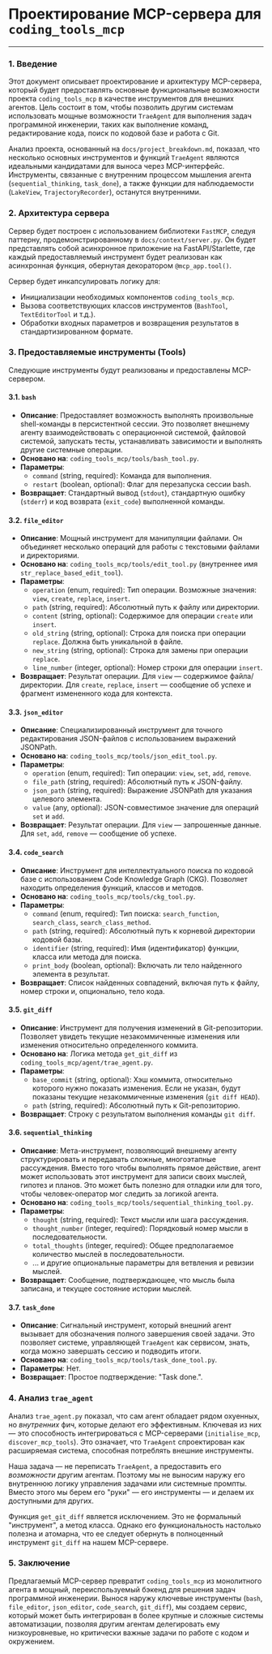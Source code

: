 # Проектирование MCP-сервера для `coding_tools_mcp`

---

### 1. Введение

Этот документ описывает проектирование и архитектуру MCP-сервера, который будет предоставлять основные функциональные возможности проекта `coding_tools_mcp` в качестве инструментов для внешних агентов. Цель состоит в том, чтобы позволить другим системам использовать мощные возможности `TraeAgent` для выполнения задач программной инженерии, таких как выполнение команд, редактирование кода, поиск по кодовой базе и работа с Git.

Анализ проекта, основанный на `docs/project_breakdown.md`, показал, что несколько основных инструментов и функций `TraeAgent` являются идеальными кандидатами для выноса через MCP-интерфейс. Инструменты, связанные с внутренним процессом мышления агента (`sequential_thinking`, `task_done`), а также функции для наблюдаемости (`LakeView`, `TrajectoryRecorder`), останутся внутренними.

### 2. Архитектура сервера

Сервер будет построен с использованием библиотеки `FastMCP`, следуя паттерну, продемонстрированному в `docs/context/server.py`. Он будет представлять собой асинхронное приложение на FastAPI/Starlette, где каждый предоставляемый инструмент будет реализован как асинхронная функция, обернутая декоратором `@mcp_app.tool()`.

Сервер будет инкапсулировать логику для:
- Инициализации необходимых компонентов `coding_tools_mcp`.
- Вызова соответствующих классов инструментов (`BashTool`, `TextEditorTool` и т.д.).
- Обработки входных параметров и возвращения результатов в стандартизированном формате.

### 3. Предоставляемые инструменты (Tools)

Следующие инструменты будут реализованы и предоставлены MCP-сервером.

#### 3.1. `bash`

*   **Описание**: Предоставляет возможность выполнять произвольные shell-команды в персистентной сессии. Это позволяет внешнему агенту взаимодействовать с операционной системой, файловой системой, запускать тесты, устанавливать зависимости и выполнять другие системные операции.
*   **Основано на**: `coding_tools_mcp/tools/bash_tool.py`.
*   **Параметры**:
    *   `command` (string, required): Команда для выполнения.
    *   `restart` (boolean, optional): Флаг для перезапуска сессии bash.
*   **Возвращает**: Стандартный вывод (`stdout`), стандартную ошибку (`stderr`) и код возврата (`exit_code`) выполненной команды.

#### 3.2. `file_editor`

*   **Описание**: Мощный инструмент для манипуляции файлами. Он объединяет несколько операций для работы с текстовыми файлами и директориями.
*   **Основано на**: `coding_tools_mcp/tools/edit_tool.py` (внутреннее имя `str_replace_based_edit_tool`).
*   **Параметры**:
    *   `operation` (enum, required): Тип операции. Возможные значения: `view`, `create`, `replace`, `insert`.
    *   `path` (string, required): Абсолютный путь к файлу или директории.
    *   `content` (string, optional): Содержимое для операции `create` или `insert`.
    *   `old_string` (string, optional): Строка для поиска при операции `replace`. Должна быть уникальной в файле.
    *   `new_string` (string, optional): Строка для замены при операции `replace`.
    *   `line_number` (integer, optional): Номер строки для операции `insert`.
*   **Возвращает**: Результат операции. Для `view` — содержимое файла/директории. Для `create`, `replace`, `insert` — сообщение об успехе и фрагмент измененного кода для контекста.

#### 3.3. `json_editor`

*   **Описание**: Специализированный инструмент для точного редактирования JSON-файлов с использованием выражений JSONPath.
*   **Основано на**: `coding_tools_mcp/tools/json_edit_tool.py`.
*   **Параметры**:
    *   `operation` (enum, required): Тип операции: `view`, `set`, `add`, `remove`.
    *   `file_path` (string, required): Абсолютный путь к JSON-файлу.
    *   `json_path` (string, required): Выражение JSONPath для указания целевого элемента.
    *   `value` (any, optional): JSON-совместимое значение для операций `set` и `add`.
*   **Возвращает**: Результат операции. Для `view` — запрошенные данные. Для `set`, `add`, `remove` — сообщение об успехе.

#### 3.4. `code_search`

*   **Описание**: Инструмент для интеллектуального поиска по кодовой базе с использованием Code Knowledge Graph (CKG). Позволяет находить определения функций, классов и методов.
*   **Основано на**: `coding_tools_mcp/tools/ckg_tool.py`.
*   **Параметры**:
    *   `command` (enum, required): Тип поиска: `search_function`, `search_class`, `search_class_method`.
    *   `path` (string, required): Абсолютный путь к корневой директории кодовой базы.
    *   `identifier` (string, required): Имя (идентификатор) функции, класса или метода для поиска.
    *   `print_body` (boolean, optional): Включать ли тело найденного элемента в результат.
*   **Возвращает**: Список найденных совпадений, включая путь к файлу, номер строки и, опционально, тело кода.

#### 3.5. `git_diff`

*   **Описание**: Инструмент для получения изменений в Git-репозитории. Позволяет увидеть текущие незакоммиченные изменения или изменения относительно определенного коммита.
*   **Основано на**: Логика метода `get_git_diff` из `coding_tools_mcp/agent/trae_agent.py`.
*   **Параметры**:
    *   `base_commit` (string, optional): Хэш коммита, относительно которого нужно показать изменения. Если не указан, будут показаны текущие незакоммиченные изменения (`git diff HEAD`).
    *   `path` (string, required): Абсолютный путь к Git-репозиторию.
*   **Возвращает**: Строку с результатом выполнения команды `git diff`.

#### 3.6. `sequential_thinking`

*   **Описание**: Мета-инструмент, позволяющий внешнему агенту структурировать и передавать сложные, многоэтапные рассуждения. Вместо того чтобы выполнять прямое действие, агент может использовать этот инструмент для записи своих мыслей, гипотез и планов. Это может быть полезно для отладки или для того, чтобы человек-оператор мог следить за логикой агента.
*   **Основано на**: `coding_tools_mcp/tools/sequential_thinking_tool.py`.
*   **Параметры**:
    *   `thought` (string, required): Текст мысли или шага рассуждения.
    *   `thought_number` (integer, required): Порядковый номер мысли в последовательности.
    *   `total_thoughts` (integer, required): Общее предполагаемое количество мыслей в последовательности.
    *   ... и другие опциональные параметры для ветвления и ревизии мыслей.
*   **Возвращает**: Сообщение, подтверждающее, что мысль была записана, и текущее состояние истории мыслей.

#### 3.7. `task_done`

*   **Описание**: Сигнальный инструмент, который внешний агент вызывает для обозначения полного завершения своей задачи. Это позволяет системе, управляющей `TraeAgent` как сервисом, знать, когда можно завершать сессию и подводить итоги.
*   **Основано на**: `coding_tools_mcp/tools/task_done_tool.py`.
*   **Параметры**: Нет.
*   **Возвращает**: Простое подтверждение: "Task done.".

### 4. Анализ `trae_agent`

Анализ `trae_agent.py` показал, что сам агент обладает рядом охуенных, но *внутренних* фич, которые делают его эффективным. Ключевая из них — это способность интегрироваться с MCP-серверами (`initialise_mcp`, `discover_mcp_tools`). Это означает, что `TraeAgent` спроектирован как расширяемая система, способная потреблять внешние инструменты.

Наша задача — не переписать `TraeAgent`, а предоставить его *возможности* другим агентам. Поэтому мы не выносим наружу его внутреннюю логику управления задачами или системные промпты. Вместо этого мы берем его "руки" — его инструменты — и делаем их доступными для других.

Функция `get_git_diff` является исключением. Это не формальный "инструмент", а метод класса. Однако его функциональность настолько полезна и атомарна, что ее следует обернуть в полноценный инструмент `git_diff` на нашем MCP-сервере.

### 5. Заключение

Предлагаемый MCP-сервер превратит `coding_tools_mcp` из монолитного агента в мощный, переиспользуемый бэкенд для решения задач программной инженерии. Вынося наружу ключевые инструменты (`bash`, `file_editor`, `json_editor`, `code_search`, `git_diff`), мы создаем сервис, который может быть интегрирован в более крупные и сложные системы автоматизации, позволяя другим агентам делегировать ему низкоуровневые, но критически важные задачи по работе с кодом и окружением.
